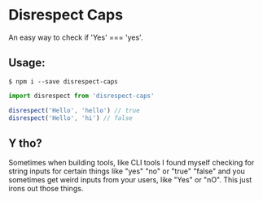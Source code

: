 # Disrespect Caps

An easy way to check if 'Yes' === 'yes'.

## Usage:
`$ npm i --save disrespect-caps`

```js
import disrespect from 'disrespect-caps'

disrespect('Hello', 'hello') // true
disrespect('Hello', 'hi') // false
```

## Y tho?
Sometimes when building tools, like CLI tools I found myself checking for string inputs for certain things like "yes" "no" or "true" "false" and you sometimes get weird inputs
from your users, like "Yes" or "nO". This just irons out those things.

